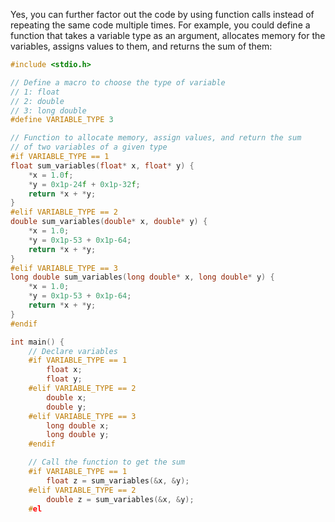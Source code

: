 
Yes, you can further factor out the code by using function calls instead of repeating the same code multiple times. For example, you could define a function that takes a variable type as an argument, allocates memory for the variables, assigns values to them, and returns the sum of them:

```c
#include <stdio.h>

// Define a macro to choose the type of variable
// 1: float
// 2: double
// 3: long double
#define VARIABLE_TYPE 3

// Function to allocate memory, assign values, and return the sum
// of two variables of a given type
#if VARIABLE_TYPE == 1
float sum_variables(float* x, float* y) {
    *x = 1.0f;
    *y = 0x1p-24f + 0x1p-32f;
    return *x + *y;
}
#elif VARIABLE_TYPE == 2
double sum_variables(double* x, double* y) {
    *x = 1.0;
    *y = 0x1p-53 + 0x1p-64;
    return *x + *y;
}
#elif VARIABLE_TYPE == 3
long double sum_variables(long double* x, long double* y) {
    *x = 1.0;
    *y = 0x1p-53 + 0x1p-64;
    return *x + *y;
}
#endif

int main() {
    // Declare variables
    #if VARIABLE_TYPE == 1
        float x;
        float y;
    #elif VARIABLE_TYPE == 2
        double x;
        double y;
    #elif VARIABLE_TYPE == 3
        long double x;
        long double y;
    #endif

    // Call the function to get the sum
    #if VARIABLE_TYPE == 1
        float z = sum_variables(&x, &y);
    #elif VARIABLE_TYPE == 2
        double z = sum_variables(&x, &y);
    #el
